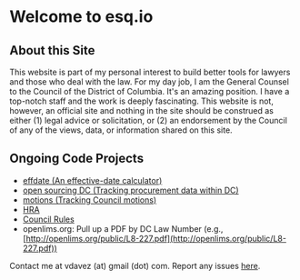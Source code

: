 # Welcome to esq.io
## About this Site
This website is part of my personal interest to build better tools for lawyers and those who deal with the law. For my day job, I am the General Counsel to the Council of the District of Columbia. It's an amazing position. I have a top-notch staff and the work is deeply fascinating. This website is not, however, an official site and nothing in the site should be construed as either (1) legal advice or solicitation, or (2) an endorsement by the Council of any of the views, data, or information shared on this site.  
## Ongoing Code Projects
* [effdate (An effective-date calculator)](http://effdate.herokuapp.com)
* [open sourcing DC (Tracking procurement data within DC)](http://vzvenyach.github.io/dc-contracts)
* [motions (Tracking Council motions)](http://vzvenyach.github.io/Council_Motions)
* [HRA](http://vzvenyach.github.io/HRA/)
* [Council Rules](http://vzvenyach.github.io/Council_Rules)
* openlims.org: Pull up a PDF by DC Law Number (e.g., [http://openlims.org/public/L8-227.pdf](http://openlims.org/public/L8-227.pdf))

Contact me at vdavez (at) gmail (dot) com. Report any issues [here](http://github.com/vzvenyach/vzvenyach.github.io/issues).